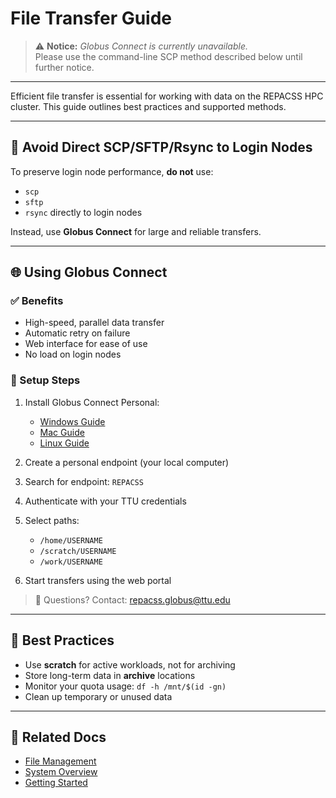 # File Transfer Guide

> ⚠️ **Notice:** *Globus Connect is currently unavailable.*  
> Please use the command-line SCP method described below until further notice.

---



Efficient file transfer is essential for working with data on the REPACSS HPC cluster. This guide outlines best practices and supported methods.

---

## 🚫 Avoid Direct SCP/SFTP/Rsync to Login Nodes

To preserve login node performance, **do not** use:
- `scp`
- `sftp`
- `rsync` directly to login nodes

Instead, use **Globus Connect** for large and reliable transfers.

---

## 🌐 Using Globus Connect

### ✅ Benefits
- High-speed, parallel data transfer
- Automatic retry on failure
- Web interface for ease of use
- No load on login nodes

### 🔧 Setup Steps

1. Install Globus Connect Personal:
   - [Windows Guide](https://docs.globus.org/globus-connect-personal-windows-installation-guide/)
   - [Mac Guide](https://docs.globus.org/globus-connect-personal-mac-installation-guide/)
   - [Linux Guide](https://docs.globus.org/globus-connect-personal-linux-installation-guide/)

2. Create a personal endpoint (your local computer)

3. Search for endpoint: `REPACSS`

4. Authenticate with your TTU credentials

5. Select paths:
   - `/home/USERNAME`
   - `/scratch/USERNAME`
   - `/work/USERNAME`

6. Start transfers using the web portal

> 📧 Questions? Contact: repacss.globus@ttu.edu

---

## 📂 Best Practices

- Use **scratch** for active workloads, not for archiving
- Store long-term data in **archive** locations
- Monitor your quota usage: `df -h /mnt/$(id -gn)`
- Clean up temporary or unused data

---

## 🔗 Related Docs

- [File Management](file-management.md)
- [System Overview](system-overview.md)
- [Getting Started](getting-started.md)
